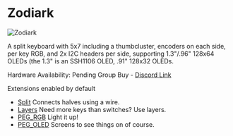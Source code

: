 # Zodiark

![Zodiark](https://camo.githubusercontent.com/b5283aea8fe39b0646a405fd358aa0c2c0f5896fc0fb80a92b5e761149759214/68747470733a2f2f692e696d6775722e636f6d2f34394f38616f776c2e6a7067)

A split keyboard with 5x7 including a thumbcluster, encoders on each side, per
key RGB, and 2x I2C headers per side, supporting 1.3"/.96" 128x64 OLEDs (the
1.3" is an SSH1106 OLED, .91" 128x32 OLEDs.

Hardware Availability: Pending Group Buy - [Discord Link](https://discord.gg/BCSbXwskVt)

Extensions enabled by default  
- [Split](/docs/split.md) Connects halves using a wire.
- [Layers](/docs/layers.md) Need more keys than switches? Use layers.
- [PEG_RGB](/docs/peg_rgb_matrix.md) Light it up!
- [PEG_OLED](/docs/peg_oled_display.md) Screens to see things on of course.
